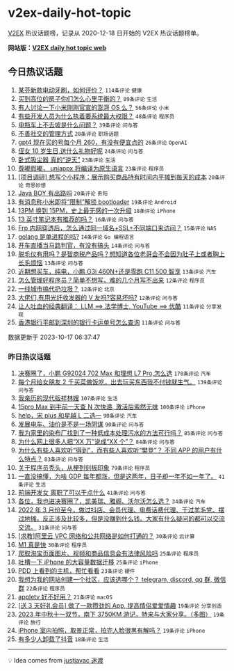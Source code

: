 # v2ex-daily-hot-topic

[V2EX](https://www.v2ex.com/) 热议话题榜，记录从 2020-12-18 日开始的 V2EX 热议话题榜单。

**网站版：[V2EX daily hot topic web](https://boojack.github.io/v2ex-daily-hot-topic-web/)**

## 今日热议话题

<!-- TODAY BEGIN -->

1. [某芬新款电动牙刷，如何评价？](https://www.v2ex.com/t/982624) `114条评论` `健康`
1. [买到高位的房子你们怎么心里平衡的？](https://www.v2ex.com/t/982705) `89条评论` `生活`
1. [有人讨论一下小米刚刚官宣的澎湃 OS 么？](https://www.v2ex.com/t/982673) `56条评论` `小米`
1. [有些开发人员为什么执着要系统最大权限？](https://www.v2ex.com/t/982696) `48条评论` `程序员`
1. [电瓶车上不去坡是什么问题？](https://www.v2ex.com/t/982656) `39条评论` `问与答`
1. [不善社交的管理方式](https://www.v2ex.com/t/982727) `28条评论` `职场话题`
1. [gpt4 现在买的号每个月 260，有没有便宜点的](https://www.v2ex.com/t/982658) `26条评论` `OpenAI`
1. [侄女 10 岁生日,送什么礼物好呢](https://www.v2ex.com/t/982633) `24条评论` `问与答`
1. [卧式吸尘器 真的“逆天”](https://www.v2ex.com/t/982683) `23条评论` `生活`
1. [尊嘟假嘟， uniappx 将编译为原生语言](https://www.v2ex.com/t/982640) `23条评论` `程序员`
1. [[项目调研] 想写个小程序：展示购买商品持有时间内平摊到每天的成本](https://www.v2ex.com/t/982666) `20条评论` `奇思妙想`
1. [Java BOY 有出路吗](https://www.v2ex.com/t/982636) `20条评论` `贵阳`
1. [有消息称小米即将“限制”解锁 bootloader](https://www.v2ex.com/t/982663) `19条评论` `Android`
1. [13PM 换到 15PM，史上最无感的一次升级](https://www.v2ex.com/t/982719) `18条评论` `iPhone`
1. [13 英寸笔记本有推荐的吗？](https://www.v2ex.com/t/982625) `16条评论` `问与答`
1. [Frp 内网穿透后，怎么通过同一域名+SSL+不同端口来访问？](https://www.v2ex.com/t/982693) `15条评论` `NAS`
1. [golang 是单进程的吗?](https://www.v2ex.com/t/982738) `14条评论` `Go 编程语言`
1. [开车直播当马路判官，有没有搞头](https://www.v2ex.com/t/982708) `14条评论` `问与答`
1. [脱毛仪有用吗？是智商税产品吗？想知道各位老哥会不会因为肚子上或者胸上长毛烦恼](https://www.v2ex.com/t/982695) `13条评论` `问与答`
1. [近期想买车，纯电，小鹏 G3i 460N+还是零跑 C11 500 智享](https://www.v2ex.com/t/982670) `13条评论` `汽车`
1. [怎么管理好程序员？简单不想写，难的几个月写不出来](https://www.v2ex.com/t/982687) `12条评论` `程序员`
1. [一线城市搞代扔垃圾？](https://www.v2ex.com/t/982675) `12条评论` `北京`
1. [大佬们,有用光纤收发器的 V 友吗?容易坏吗?](https://www.v2ex.com/t/982628) `12条评论` `问与答`
1. [让人吐血的经典翻译： LLM ==> 法学博士, YouTube ==> 优酷](https://www.v2ex.com/t/982681) `11条评论` `分享发现`
1. [香港银行平邮到深圳的银行卡运单号怎么查询](https://www.v2ex.com/t/982641) `11条评论` `问与答`

数据更新于 2023-10-17 06:37:47

<!-- TODAY END -->

### 昨日热议话题

<!-- YESTERDAY BEGIN -->

1. [决赛圈了，小鹏 G92024 702 Max 和理想 L7 Pro,怎么选](https://www.v2ex.com/t/982276) `170条评论` `汽车`
1. [每个月给女朋友 2 千买菜做饭吃，出去玩买东西我不付钱就生气。](https://www.v2ex.com/t/982476) `139条评论` `问与答`
1. [我亲历的现代版祥林嫂](https://www.v2ex.com/t/982321) `107条评论` `生活`
1. [15pro Max 到手前一天查 N 次快递, 激活后索然无味](https://www.v2ex.com/t/982312) `100条评论` `iPhone`
1. [help，宋 plus 和星越 L 二选一](https://www.v2ex.com/t/982327) `90条评论` `汽车`
1. [发展电车、油价是不是一场阴谋](https://www.v2ex.com/t/982367) `90条评论` `问与答`
1. [我为家里的染布厂找到了一种低成本处理污水的方法可行吗？](https://www.v2ex.com/t/982376) `85条评论` `问与答`
1. [为什么网上很多人把“XX 万”说成“XX 个”？](https://www.v2ex.com/t/982448) `84条评论` `问与答`
1. [为什么有些人喜欢听“得到”，而有些人喜欢听“樊登”？ 不同 APP 的用户有什么特点？](https://www.v2ex.com/t/982275) `83条评论` `问与答`
1. [关于程序员秃头，从梗到刻板印象](https://www.v2ex.com/t/982338) `79条评论` `程序员`
1. [一直没搞懂，为啥 GDP 每年都涨，但是这两年，日子却一年不如一年了。](https://www.v2ex.com/t/982471) `41条评论` `生活`
1. [前端开发女 离职了可以干点什么](https://www.v2ex.com/t/982445) `41条评论` `问与答`
1. [各位，我也进决赛圈了，凯美瑞、雅阁、沃尔沃怎么选？](https://www.v2ex.com/t/982486) `34条评论` `汽车`
1. [2022 年 3 月份至今，做过抖店、会员代理、电费话费代理、干过羊毛党、摆过地摊。反正涉及比较多，但是没赚到什么钱。大家有什么疑问的都可以交流交流。](https://www.v2ex.com/t/982447) `31条评论` `问与答`
1. [[求教]阿里云 VPC 网络和公共网络是如何打通的？](https://www.v2ex.com/t/982491) `30条评论` `云计算`
1. [M1 真是快](https://www.v2ex.com/t/982310) `30条评论` `程序员`
1. [爬取淘宝页面图片、视频和商品信息会有法律风险吗](https://www.v2ex.com/t/982420) `25条评论` `程序员`
1. [吐槽一下 iPhone 的大容量数据迁移](https://www.v2ex.com/t/982345) `25条评论` `iPhone`
1. [PDD 上看到的主机，帮忙看看](https://www.v2ex.com/t/982370) `23条评论` `硬件`
1. [我想为我的网站创建一个社区，应该选哪个？ telegram, discord, qq 群, 微信群](https://www.v2ex.com/t/982587) `22条评论` `程序员`
1. [appletv 好不好用？](https://www.v2ex.com/t/982392) `21条评论` `macOS`
1. [[送 3 天好礼会员] 做了一款攒劲的 App, 提高情侣爱爱情趣](https://www.v2ex.com/t/982536) `19条评论` `分享创造`
1. [2023 年中秋十一双节，南下 3750KM 游记，特来与大家分享。（多图）](https://www.v2ex.com/t/982454) `19条评论` `旅行`
1. [iPhone 室内拍照，取景正常，拍完人脸很黑有解吗？](https://www.v2ex.com/t/982443) `19条评论` `iPhone`
1. [有多少人卸载了抖音](https://www.v2ex.com/t/982588) `18条评论` `生活`

<!-- YESTERDAY END -->

---

💡 Idea comes from [justjavac 迷渡](https://github.com/justjavac/)
